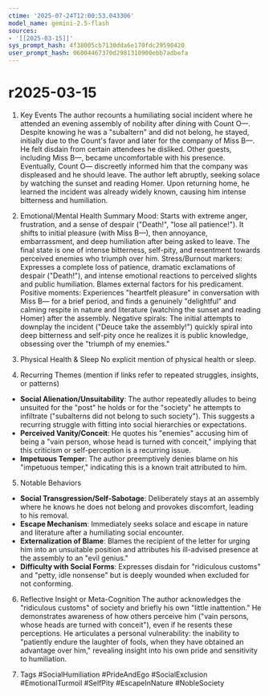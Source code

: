 ```yaml
---
ctime: '2025-07-24T12:00:53.043306'
model_name: gemini-2.5-flash
sources:
- '[[2025-03-15]]'
sys_prompt_hash: 4f38005cb7130dda6e170fdc29590420
user_prompt_hash: 06004467370d2981310900ebb7adbefa
---
```

# r2025-03-15

1. Key Events
The author recounts a humiliating social incident where he attended an evening assembly of nobility after dining with Count O—. Despite knowing he was a "subaltern" and did not belong, he stayed, initially due to the Count's favor and later for the company of Miss B—. He felt disdain from certain attendees he disliked. Other guests, including Miss B—, became uncomfortable with his presence. Eventually, Count O— discreetly informed him that the company was displeased and he should leave. The author left abruptly, seeking solace by watching the sunset and reading Homer. Upon returning home, he learned the incident was already widely known, causing him intense bitterness and humiliation.

2. Emotional/Mental Health Summary
Mood: Starts with extreme anger, frustration, and a sense of despair ("Death!", "lose all patience!"). It shifts to initial pleasure (with Miss B—), then annoyance, embarrassment, and deep humiliation after being asked to leave. The final state is one of intense bitterness, self-pity, and resentment towards perceived enemies who triumph over him.
Stress/Burnout markers: Expresses a complete loss of patience, dramatic exclamations of despair ("Death!"), and intense emotional reactions to perceived slights and public humiliation. Blames external factors for his predicament.
Positive moments: Experiences "heartfelt pleasure" in conversation with Miss B— for a brief period, and finds a genuinely "delightful" and calming respite in nature and literature (watching the sunset and reading Homer) after the assembly.
Negative spirals: The initial attempts to downplay the incident ("Deuce take the assembly!") quickly spiral into deep bitterness and self-pity once he realizes it is public knowledge, obsessing over the "triumph of my enemies."

3. Physical Health & Sleep
No explicit mention of physical health or sleep.

4. Recurring Themes
(mention if links refer to repeated struggles, insights, or patterns)
*   **Social Alienation/Unsuitability**: The author repeatedly alludes to being unsuited for the "post" he holds or for the "society" he attempts to infiltrate ("subalterns did not belong to such society"). This suggests a recurring struggle with fitting into social hierarchies or expectations.
*   **Perceived Vanity/Conceit**: He quotes his "enemies" accusing him of being a "vain person, whose head is turned with conceit," implying that this criticism or self-perception is a recurring issue.
*   **Impetuous Temper**: The author preemptively denies blame on his "impetuous temper," indicating this is a known trait attributed to him.

5. Notable Behaviors
*   **Social Transgression/Self-Sabotage**: Deliberately stays at an assembly where he knows he does not belong and provokes discomfort, leading to his removal.
*   **Escape Mechanism**: Immediately seeks solace and escape in nature and literature after a humiliating social encounter.
*   **Externalization of Blame**: Blames the recipient of the letter for urging him into an unsuitable position and attributes his ill-advised presence at the assembly to an "evil genius."
*   **Difficulty with Social Forms**: Expresses disdain for "ridiculous customs" and "petty, idle nonsense" but is deeply wounded when excluded for not conforming.

6. Reflective Insight or Meta-Cognition
The author acknowledges the "ridiculous customs" of society and briefly his own "little inattention." He demonstrates awareness of how others perceive him ("vain persons, whose heads are turned with conceit"), even if he resents these perceptions. He articulates a personal vulnerability: the inability to "patiently endure the laughter of fools, when they have obtained an advantage over him," revealing insight into his own pride and sensitivity to humiliation.

7. Tags
#SocialHumiliation #PrideAndEgo #SocialExclusion #EmotionalTurmoil #SelfPity #EscapeInNature #NobleSociety